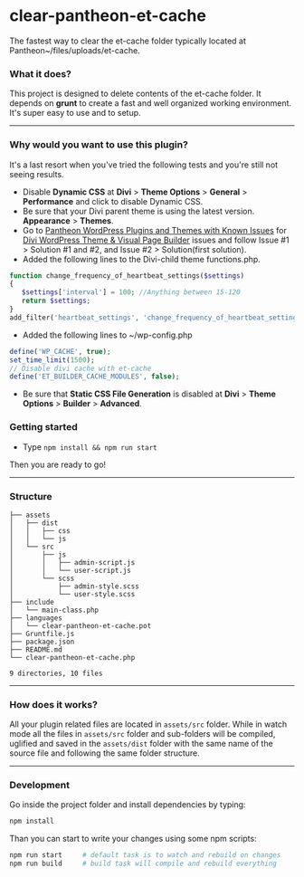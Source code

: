 # clear-pantheon-et-cache
The fastest way to clear the et-cache folder typically located at Pantheon~/files/uploads/et-cache.

### What it does?
This project is designed to delete contents of the et-cache folder.
It depends on __grunt__ to create a fast and well organized working environment. It's super easy to use and to setup.

---

### Why would you want to use this plugin?
It's a last resort when you've tried the following tests and you're still not seeing results.

+ Disable **Dynamic CSS** at **Divi** > **Theme Options** > **General** > **Performance** and click to disable Dynamic CSS.
+ Be sure that your Divi parent theme is using the latest version. **Appearance** > **Themes**.
+ Go to [Pantheon WordPress Plugins and Themes with Known Issues](https://pantheon.io/docs/plugins-known-issues) for [Divi WordPress Theme & Visual Page Builder](https://pantheon.io/docs/plugins-known-issues#divi-wordpress-theme--visual-page-builder) issues and follow Issue #1 > Solution #1 and #2, and Issue #2 > Solution(first solution).
+ Added the following lines to the Divi-child theme functions.php. 
```php
function change_frequency_of_heartbeat_settings($settings)
{
   $settings['interval'] = 100; //Anything between 15-120
   return $settings;
}
add_filter('heartbeat_settings', 'change_frequency_of_heartbeat_settings');
```
+ Added the following lines to ~/wp-config.php
```php
define('WP_CACHE', true);
set_time_limit(1500);
// Disable divi cache with et-cache
define('ET_BUILDER_CACHE_MODULES', false);
```
+ Be sure that **Static CSS File Generation** is disabled at **Divi** > **Theme Options** > **Builder** > **Advanced**.

### Getting started
+ Type `npm install && npm run start`

Then you are ready to go!

---

### Structure
```
├── assets
│   ├── dist
│   │   ├── css
│   │   └── js
│   └── src
│       ├── js
│       │   ├── admin-script.js
│       │   └── user-script.js
│       └── scss
│           ├── admin-style.scss
│           └── user-style.scss
├── include
│   └── main-class.php
├── languages
│   └── clear-pantheon-et-cache.pot
├── Gruntfile.js
├── package.json
├── README.md
└── clear-pantheon-et-cache.php

9 directories, 10 files
```

---

### How does it works?
All your plugin related files are located in `assets/src` folder.
While in watch mode all the files in `assets/src` folder and sub-folders will be compiled, uglified and saved in the `assets/dist` folder with the same name of the source file and following the same folder structure.

---

### Development

Go inside the project folder and install dependencies by typing:

```bash
npm install
```

Than you can start to write your changes using some npm scripts:

```bash
npm run start     # default task is to watch and rebuild on changes
npm run build     # build task will compile and rebuild everything
```
